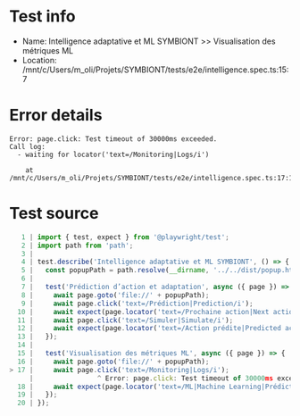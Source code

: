 # Test info

- Name: Intelligence adaptative et ML SYMBIONT >> Visualisation des métriques ML
- Location: /mnt/c/Users/m_oli/Projets/SYMBIONT/tests/e2e/intelligence.spec.ts:15:7

# Error details

```
Error: page.click: Test timeout of 30000ms exceeded.
Call log:
  - waiting for locator('text=/Monitoring|Logs/i')

    at /mnt/c/Users/m_oli/Projets/SYMBIONT/tests/e2e/intelligence.spec.ts:17:16
```

# Test source

```ts
   1 | import { test, expect } from '@playwright/test';
   2 | import path from 'path';
   3 |
   4 | test.describe('Intelligence adaptative et ML SYMBIONT', () => {
   5 |   const popupPath = path.resolve(__dirname, '../../dist/popup.html');
   6 |
   7 |   test('Prédiction d’action et adaptation', async ({ page }) => {
   8 |     await page.goto('file://' + popupPath);
   9 |     await page.click('text=/Prédiction|Prediction/i');
  10 |     await expect(page.locator('text=/Prochaine action|Next action/i')).toBeVisible();
  11 |     await page.click('text=/Simuler|Simulate/i');
  12 |     await expect(page.locator('text=/Action prédite|Predicted action/i')).toBeVisible();
  13 |   });
  14 |
  15 |   test('Visualisation des métriques ML', async ({ page }) => {
  16 |     await page.goto('file://' + popupPath);
> 17 |     await page.click('text=/Monitoring|Logs/i');
     |                ^ Error: page.click: Test timeout of 30000ms exceeded.
  18 |     await expect(page.locator('text=/ML|Machine Learning|Prédiction/i')).toBeVisible();
  19 |   });
  20 | }); 
```